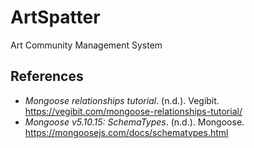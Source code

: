 # ArtSpatter
Art Community Management System


## References
- *Mongoose relationships tutorial*. (n.d.). Vegibit. https://vegibit.com/mongoose-relationships-tutorial/
- *Mongoose v5.10.15: SchemaTypes*. (n.d.). Mongoose. https://mongoosejs.com/docs/schematypes.html
